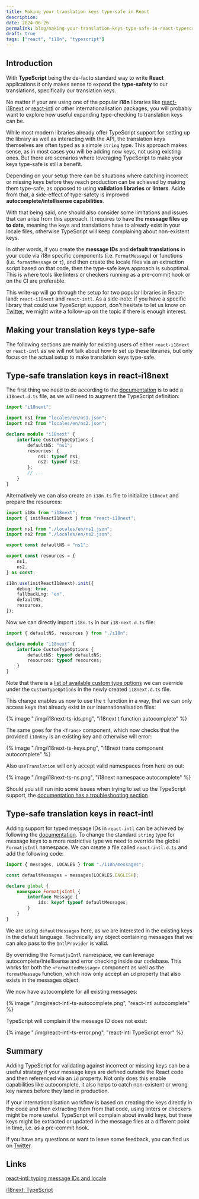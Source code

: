 ```yaml
---
title: Making your translation keys type-safe in React
description:
date: 2024-06-26
permalink: blog/making-your-translation-keys-type-safe-in-react-typescript/index.html
draft: true
tags: ["react", "i18n", "typescript"]
---
```


## Introduction

With **TypeScript** being the de-facto standard way to write **React** applications it only makes sense to expand the **type-safety** to our translations, specifically our translation keys.

No matter if your are using one of the popular **i18n** libraries like [react-i18next](https://react.i18next.com/) or [react-intl](https://formatjs.io/docs/react-intl/#the-react-intl-package) or other internationalisation packages, you will probably want to explore how useful expanding type-checking to translation keys can be.

While most modern libraries already offer TypeScript support for setting up the library as well as interacting with the API, the translation keys themselves are often typed as a simple `string` type. This approach makes sense, as in most cases you will be adding new keys, not using existing ones. But there are scenarios where leveraging TypeScript to make your keys type-safe is still a benefit.

Depending on your setup there can be situations where catching incorrect or missing keys before they reach production can be achieved by making them type-safe, as opposed to using **validation libraries** or **linters**. Aside from that, a side-effect of type-safety is improved **autocomplete/intellisense capabilities**.

With that being said, one should also consider some limitations and issues that can arise from this approach. It requires to have the **message files up to date**, meaning the keys and translations have to already exist in your locale files, otherwise TypeScript will keep complaining about non-existent keys.

In other words, if you create the **message IDs** and **default translations** in your code via i18n specific components (i.e. `FormatMessage`) or functions (i.e. `formatMessage` or `t`), and then create the locale files via an extraction script based on that code, then the type-safe keys approach is suboptimal. This is where tools like linters or checkers running as a pre-commit hook or on the CI are preferable.

This write-up will go through the setup for two popular libraries in React-land: `react-i18next` and `react-intl`. As a side-note: if you have a specific library that could use TypeScript support, don't hesitate to let us know on [Twitter](https://twitter.com/lingualdev), we might write a follow-up on the topic if there is enough interest.

## Making your translation keys type-safe

The following sections are mainly for existing users of either `react-i18next` or `react-intl` as we will not talk about how to set up these libraries, but only focus on the actual setup to make translation keys type-safe.

## Type-safe translation keys in react-i18next

The first thing we need to do according to the [documentation](https://www.i18next.com/overview/typescript) is to add a `i18next.d.ts` file, as we will need to augment the TypeScript definition:

```ts
import "i18next";

import ns1 from "locales/en/ns1.json";
import ns2 from "locales/en/ns2.json";

declare module "i18next" {
	interface CustomTypeOptions {
		defaultNS: "ns1";
		resources: {
			ns1: typeof ns1;
			ns2: typeof ns2;
		};
		// ...
	}
}
```

Alternatively we can also create an `i18n.ts` file to initialize `i18next` and prepare the resources:

```ts
import i18n from "i18next";
import { initReactI18next } from "react-i18next";

import ns1 from "./locales/en/ns1.json";
import ns2 from "./locales/en/ns2.json";

export const defaultNS = "ns1";

export const resources = {
	ns1,
	ns2,
} as const;

i18n.use(initReactI18next).init({
	debug: true,
	fallbackLng: "en",
	defaultNS,
	resources,
});
```

Now we can directly import `i18n.ts` in our `i18-next.d.ts` file:

```ts
import { defaultNS, resources } from "./i18n";

declare module "i18next" {
	interface CustomTypeOptions {
		defaultNS: typeof defaultNS;
		resources: typeof resources;
	}
}
```

Note that there is a [list of available custom type options](https://www.i18next.com/overview/typescript#custom-type-options) we can override under the `CustomTypeOptions` in the newly created `i18next.d.ts` file.

This change enables us now to use the `t` function in a way, that we can only access keys that already exist in our internationalisation files:

{% image "./img/i18next-ts-ids.png", "i18next t function autocomplete" %}

The same goes for the `<Trans>` component, which now checks that the provided `i18nKey` is an existing key and otherwise will error:

{% image "./img/i18next-ts-keys.png", "i18next trans component autocomplete" %}

Also `useTranslation` will only accept valid namespaces from here on out:

{% image "./img/i18next-ts-ns.png", "i18next namespace autocomplete" %}

Should you still run into some issues when trying to set up the TypeScript support, the [documentation has a troubleshooting section](https://www.i18next.com/overview/typescript#troubleshooting)

## Type-safe translation keys in react-intl

Adding support for typed message IDs in `react-intl` can be achieved by following the [documentation](https://formatjs.io/docs/react-intl/#typing-message-ids-and-locale).
To change the standard `string` type for message keys to a more restrictive type we need to override the global `FormatjsIntl` namespace.
We can create a file called `react-intl.d.ts` and add the following code:

```ts
import { messages, LOCALES } from "./i18n/messages";

const defaultMessages = messages[LOCALES.ENGLISH];

declare global {
	namespace FormatjsIntl {
		interface Message {
			ids: keyof typeof defaultMessages;
		}
	}
}
```

We are using `defaultMessages` here, as we are interested in the existing keys in the default language. Technically any object containing messages that we can also pass to the `IntlProvider` is valid.

By overriding the `FormatjsIntl` namespace, we can leverage autocomplete/intellisense and error checking inside our codebase. This works for both the `<FormattedMessage>` component as well as the `formatMessage` function, which now only accept an `id` property that also exists in the messages object.

We now have autocomplete for all existing messages:

{% image "./img/react-intl-ts-autocomplete.png", "react-intl autocomplete" %}

TypeScript will complain if the message ID does not exist:

{% image "./img/react-intl-ts-error.png", "react-intl TypeScript error" %}

## Summary

Adding TypeScript for validating against incorrect or missing keys can be a useful strategy if your message keys are defined outside the React code and then referenced via an `id` property. Not only does this enable capabilities like autocomplete, it also helps to catch non-existent or wrong key names before they land in production.

If your internationalisation workflow is based on creating the keys directly in the code and then extracting them from that code, using linters or checkers might be more useful. TypeScript will complain about invalid keys, but these keys might be extracted or updated in the message files at a different point in time, i.e. as a pre-commit hook.

If you have any questions or want to leave some feedback, you can find us on [Twitter](https://twitter.com/lingualdev).

## Links

[react-intl: typing message IDs and locale](https://formatjs.io/docs/react-intl/#typing-message-ids-and-locale)

[i18next: TypeScript](https://www.i18next.com/overview/typescripts)
